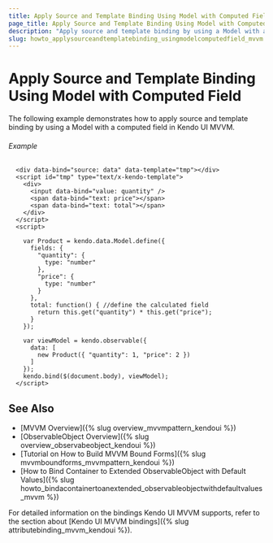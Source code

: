 ```yaml
---
title: Apply Source and Template Binding Using Model with Computed Field
page_title: Apply Source and Template Binding Using Model with Computed Field | Kendo UI MVVM
description: "Apply source and template binding by using a Model with a computed field in Kendo UI MVVM."
slug: howto_applysourceandtemplatebinding_usingmodelcomputedfield_mvvm
---
```


# Apply Source and Template Binding Using Model with Computed Field

The following example demonstrates how to apply source and template binding by using a Model with a computed field in Kendo UI MVVM.

###### Example

```dojo
  <div data-bind="source: data" data-template="tmp"></div>
  <script id="tmp" type="text/x-kendo-template">
    <div>
      <input data-bind="value: quantity" />
      <span data-bind="text: price"></span>
      <span data-bind="text: total"></span>
    </div>
  </script>
  <script>

    var Product = kendo.data.Model.define({
      fields: {
        "quantity": {
          type: "number"
        },
        "price": {
          type: "number"
        }
      },
      total: function() { //define the calculated field
        return this.get("quantity") * this.get("price");
      }
    });

    var viewModel = kendo.observable({
      data: [
        new Product({ "quantity": 1, "price": 2 })
      ]
    });
    kendo.bind($(document.body), viewModel);
  </script>
```

## See Also

* [MVVM Overview]({% slug overview_mvvmpattern_kendoui %})
* [ObservableObject Overview]({% slug overview_observabeobject_kendoui %})
* [Tutorial on How to Build MVVM Bound Forms]({% slug mvvmboundforms_mvvmpattern_kendoui %})
* [How to Bind Container to Extended ObservableObject with Default Values]({% slug howto_bindacontainertoanextended_observableobjectwithdefaultvalues_mvvm %})

For detailed information on the bindings Kendo UI MVVM supports, refer to the section about [Kendo UI MVVM bindings]({% slug attributebinding_mvvm_kendoui %}).
